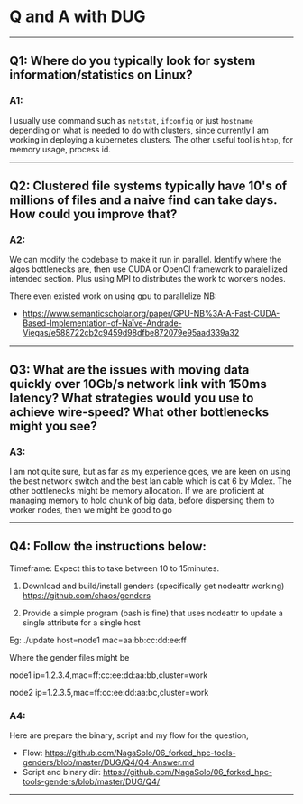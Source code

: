 # Q and A with DUG
----------------------------------------------------------------------------------------------------------------------------------------

## Q1: Where do you typically look for system information/statistics on Linux?

### A1: 
I usually use command such as `netstat`, `ifconfig` or just `hostname` depending on what is needed to do with clusters, since currently I am working in deploying a kubernetes clusters. The other useful tool is `htop`, for memory usage, process id.

----------------------------------------------------------------------------------------------------------------------------------------

## Q2: Clustered file systems typically have 10's of millions of files and a naive find can take days. How could you improve that?

### A2: 
We can modify the codebase to make it run in parallel. Identify where the algos bottlenecks are, then use CUDA or OpenCl framework to paralellized intended section. Plus using MPI to distributes the work to workers nodes.

There even existed work on using gpu to parallelize NB:

- https://www.semanticscholar.org/paper/GPU-NB%3A-A-Fast-CUDA-Based-Implementation-of-Naïve-Andrade-Viegas/e588722cb2c9459d98dfbe872079e95aad339a32


----------------------------------------------------------------------------------------------------------------------------------------

## Q3: What are the issues with moving data quickly over 10Gb/s network link with 150ms latency? What strategies would you use to achieve wire-speed? What other bottlenecks might you see?

### A3: 
I am not quite sure, but as far as my experience goes, we are keen on using the best network switch and the best lan cable which is cat 6 by Molex. The other bottlenecks might be memory allocation. If we are proficient at managing memory to hold chunk of big data, before dispersing them to worker nodes, then we might be good to go

----------------------------------------------------------------------------------------------------------------------------------------

## Q4: Follow the instructions below:

Timeframe: Expect this to take between 10 to 15minutes.

1. Download and build/install genders (specifically get nodeattr working) https://github.com/chaos/genders

2. Provide a simple program (bash is fine) that uses nodeattr to update a single attribute for a single host

Eg: ./update host=node1 mac=aa:bb:cc:dd:ee:ff

Where the gender files might be 

node1 ip=1.2.3.4,mac=ff:cc:ee:dd:aa:bb,cluster=work

node2 ip=1.2.3.5,mac=ff:cc:ee:dd:aa:bc,cluster=work


### A4:
Here are prepare the binary, script and my flow for the question,
- Flow: https://github.com/NagaSolo/06_forked_hpc-tools-genders/blob/master/DUG/Q4/Q4-Answer.md
- Script and binary dir: https://github.com/NagaSolo/06_forked_hpc-tools-genders/blob/master/DUG/Q4/

----------------------------------------------------------------------------------------------------------------------------------------

